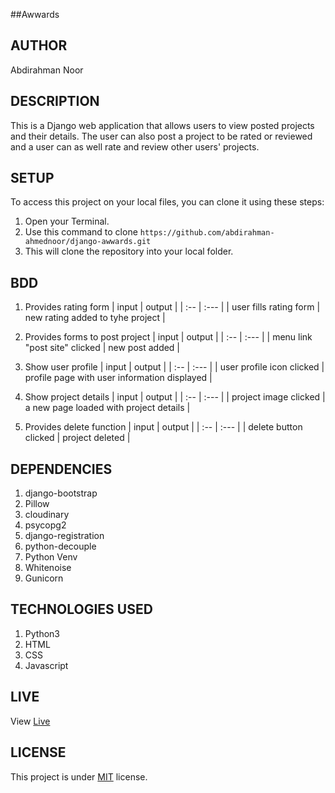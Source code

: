 ##Awwards

## AUTHOR
Abdirahman Noor

## DESCRIPTION
This is a Django web application that allows users to view posted projects and their details. The user can also post a project to be rated or reviewed and a user can as well rate and review other users' projects.

## SETUP
To access this project on your local files, you can clone it using these steps:

1. Open your Terminal.
2. Use this command to clone `https://github.com/abdirahman-ahmednoor/django-awwards.git`
3. This will clone the repository into your local folder.

## BDD
1. Provides rating form
   | input       |    output  |
     | :--      | :---      |
   | user fills rating form  | new rating added to tyhe project |
2. Provides forms to post project 
   | input       |    output  |
     | :--      | :---      |
   | menu link "post site" clicked | new post added  |
3. Show user profile 
   | input       |    output  |
     | :--      | :---      |
   | user profile icon clicked  | profile page with user information displayed  |
4. Show project details
   | input       |    output  |
     | :--      | :---      |
   | project image clicked  |  a new page loaded with project details   |

5. Provides  delete function
   | input       |    output  |
     | :--      | :---      |
   | delete button clicked | project deleted  |

## DEPENDENCIES
1. django-bootstrap
2. Pillow
3. cloudinary
4. psycopg2
5. django-registration
6. python-decouple
7. Python Venv
8. Whitenoise
9. Gunicorn

## TECHNOLOGIES USED

1. Python3
2. HTML
3. CSS
4. Javascript

## LIVE
View [Live](https://awwards-090.herokuapp.com/)

## LICENSE
This project is under [MIT](Licence) license.